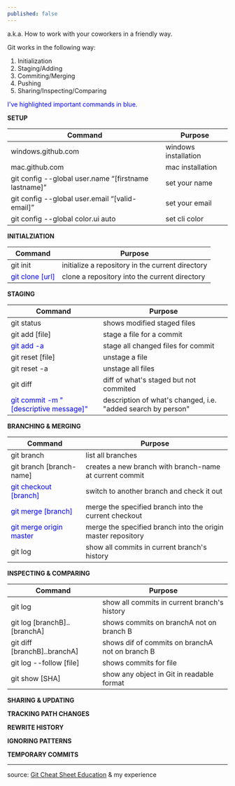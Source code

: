 ```yaml
---
published: false
---
```

a.k.a. How to work with your coworkers in a friendly way.

Git works in the following way:

1. Initialization
2. Staging/Adding
3. Commiting/Merging
4. Pushing
5. Sharing/Inspecting/Comparing

<span style="color:blue">I've highlighted important commands in blue.</span>

**SETUP**

| Command                                                | Purpose              |
|--------------------------------------------------------|----------------------|
| windows.github.com                                     | windows installation |
| mac.github.com                                         | mac installation     |
| git config --global   user.name “[firstname lastname]” | set your name        |
| git config --global user.email   “[valid-email]”       | set your email       |
| git config --global color.ui auto                      | set cli color        |

**INITIALZIATION**

| Command | Purpose |
|---------|---------|
| git init | initialize a repository in the current   directory |
| <span style="color:blue">git clone [url] | clone a repository into the current directory </span> |

**STAGING**

| Command                                 | Purpose                                                      |
|-----------------------------------------|--------------------------------------------------------------|
| git status                              | shows modified staged files                                  |
| git add [file]                          | stage a file for a commit                                    |
| <span style="color:blue">git add -a                              | stage all changed files for commit</span>                           |
| git reset [file]                        | unstage a file                                               |
| git reset -a                            | unstage all files                                            |
| git diff                                | diff of what's staged but not commited                       |
| <span style="color:blue">git commit -m "[descriptive   message]" | description of what's changed, i.e. "added search by person"</span> |

**BRANCHING & MERGING**

| Command                  | Purpose                                                 |
|--------------------------|---------------------------------------------------------|
| git branch               | list all branches                                       |
| git branch [branch-name] | creates a new branch with branch-name at current commit |
| <span style="color:blue">git checkout [branch]    | switch to another branch and check it out</span>               |
| <span style="color:blue">git merge [branch]       | merge the specified branch into the current checkout</span>    |
| <span style="color:blue">git merge origin master       | merge the specified branch into the origin master repository</span>    |
| git log                  | show all commits in current branch's history            |

**INSPECTING & COMPARING**

| Command                      | Purpose                                         |
|------------------------------|-------------------------------------------------|
| git log                      | show all commits in current branch's history    |
| git log [branchB]..[branchA] | shows commits on branchA not on branch B        |
| git diff [branchB]..branchA] | shows dif of commits on branchA not on branch B |
| git log --follow [file]      | shows commits for file                          |
| git show [SHA]               | show any object in Git in readable format       |

**SHARING & UPDATING**


**TRACKING PATH CHANGES**


**REWRITE HISTORY**


**IGNORING PATTERNS**


**TEMPORARY COMMITS**

___
source: [Git Cheat Sheet Education](https://education.github.com/git-cheat-sheet-education.pdf) & my experience